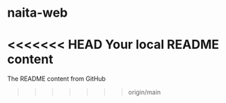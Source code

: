 # naita-web

<<<<<<< HEAD
Your local README content
=======
The README content from GitHub
>>>>>>> origin/main
